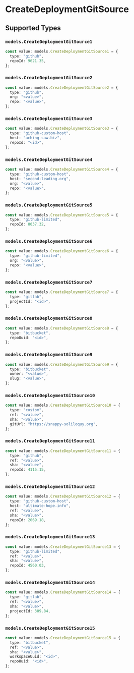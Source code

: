 # CreateDeploymentGitSource


## Supported Types

### `models.CreateDeploymentGitSource1`

```typescript
const value: models.CreateDeploymentGitSource1 = {
  type: "github",
  repoId: 9621.35,
};
```

### `models.CreateDeploymentGitSource2`

```typescript
const value: models.CreateDeploymentGitSource2 = {
  type: "github",
  org: "<value>",
  repo: "<value>",
};
```

### `models.CreateDeploymentGitSource3`

```typescript
const value: models.CreateDeploymentGitSource3 = {
  type: "github-custom-host",
  host: "aching-saw.biz",
  repoId: "<id>",
};
```

### `models.CreateDeploymentGitSource4`

```typescript
const value: models.CreateDeploymentGitSource4 = {
  type: "github-custom-host",
  host: "second-leading.org",
  org: "<value>",
  repo: "<value>",
};
```

### `models.CreateDeploymentGitSource5`

```typescript
const value: models.CreateDeploymentGitSource5 = {
  type: "github-limited",
  repoId: 8037.32,
};
```

### `models.CreateDeploymentGitSource6`

```typescript
const value: models.CreateDeploymentGitSource6 = {
  type: "github-limited",
  org: "<value>",
  repo: "<value>",
};
```

### `models.CreateDeploymentGitSource7`

```typescript
const value: models.CreateDeploymentGitSource7 = {
  type: "gitlab",
  projectId: "<id>",
};
```

### `models.CreateDeploymentGitSource8`

```typescript
const value: models.CreateDeploymentGitSource8 = {
  type: "bitbucket",
  repoUuid: "<id>",
};
```

### `models.CreateDeploymentGitSource9`

```typescript
const value: models.CreateDeploymentGitSource9 = {
  type: "bitbucket",
  owner: "<value>",
  slug: "<value>",
};
```

### `models.CreateDeploymentGitSource10`

```typescript
const value: models.CreateDeploymentGitSource10 = {
  type: "custom",
  ref: "<value>",
  sha: "<value>",
  gitUrl: "https://snappy-soliloquy.org",
};
```

### `models.CreateDeploymentGitSource11`

```typescript
const value: models.CreateDeploymentGitSource11 = {
  type: "github",
  ref: "<value>",
  sha: "<value>",
  repoId: 4115.15,
};
```

### `models.CreateDeploymentGitSource12`

```typescript
const value: models.CreateDeploymentGitSource12 = {
  type: "github-custom-host",
  host: "ultimate-hope.info",
  ref: "<value>",
  sha: "<value>",
  repoId: 2069.18,
};
```

### `models.CreateDeploymentGitSource13`

```typescript
const value: models.CreateDeploymentGitSource13 = {
  type: "github-limited",
  ref: "<value>",
  sha: "<value>",
  repoId: 4560.03,
};
```

### `models.CreateDeploymentGitSource14`

```typescript
const value: models.CreateDeploymentGitSource14 = {
  type: "gitlab",
  ref: "<value>",
  sha: "<value>",
  projectId: 309.84,
};
```

### `models.CreateDeploymentGitSource15`

```typescript
const value: models.CreateDeploymentGitSource15 = {
  type: "bitbucket",
  ref: "<value>",
  sha: "<value>",
  workspaceUuid: "<id>",
  repoUuid: "<id>",
};
```

